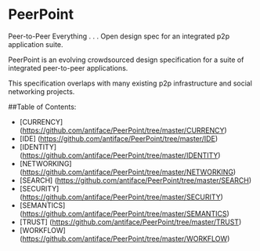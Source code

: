 PeerPoint
=========

Peer-to-Peer Everything . . . Open design spec for an integrated p2p application suite.

PeerPoint is an evolving crowdsourced design specification for a suite of integrated peer-to-peer applications.

This specification overlaps with many existing p2p infrastructure and social networking projects.

##Table of Contents:

* [CURRENCY] (https://github.com/antiface/PeerPoint/tree/master/CURRENCY)
* [IDE] (https://github.com/antiface/PeerPoint/tree/master/IDE)
* [IDENTITY] (https://github.com/antiface/PeerPoint/tree/master/IDENTITY)
* [NETWORKING] (https://github.com/antiface/PeerPoint/tree/master/NETWORKING)
* [SEARCH] (https://github.com/antiface/PeerPoint/tree/master/SEARCH)
* [SECURITY] (https://github.com/antiface/PeerPoint/tree/master/SECURITY)
* [SEMANTICS] (https://github.com/antiface/PeerPoint/tree/master/SEMANTICS)
* [TRUST] (https://github.com/antiface/PeerPoint/tree/master/TRUST)
* [WORKFLOW] (https://github.com/antiface/PeerPoint/tree/master/WORKFLOW)
